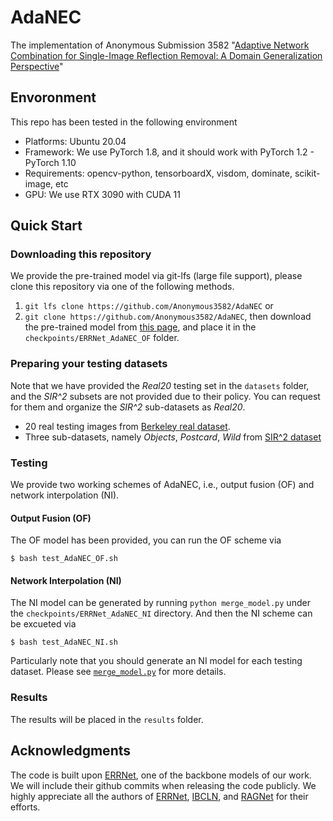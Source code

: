 # AdaNEC

The implementation of Anonymous Submission 3582 "[Adaptive Network Combination for Single-Image Reflection Removal: A Domain Generalization Perspective](https://github.com/Anonymous3582/AdaNEC)"


## Envoronment

This repo has been tested in the following environment
* Platforms: Ubuntu 20.04
* Framework: We use PyTorch 1.8, and it should work with PyTorch 1.2 - PyTorch 1.10
* Requirements: opencv-python, tensorboardX, visdom, dominate, scikit-image, etc
* GPU: We use RTX 3090 with CUDA 11


## Quick Start

### Downloading this repository
We provide the pre-trained model via git-lfs (large file support), please clone this repository via one of the following methods.
1) `git lfs clone https://github.com/Anonymous3582/AdaNEC` or
2) `git clone https://github.com/Anonymous3582/AdaNEC`, then download the pre-trained model from [this page](./checkpoints/ERRNet_AdaNEC_OF/final_release.pt), and place it in the `checkpoints/ERRNet_AdaNEC_OF` folder.

### Preparing your testing datasets

Note that we have provided the *Real20* testing set in the `datasets` folder, and the *SIR^2* subsets are not provided due to their policy. You can request for them and organize the *SIR^2* sub-datasets as *Real20*.
* 20 real testing images from [Berkeley real dataset](https://github.com/ceciliavision/perceptual-reflection-removal).
* Three sub-datasets, namely *Objects*, *Postcard*, *Wild* from [SIR^2 dataset](https://sir2data.github.io/)

### Testing
We provide two working schemes of AdaNEC, i.e., output fusion (OF) and network interpolation (NI).

#### Output Fusion (OF)
The OF model has been provided, you can run the OF scheme via
```shell
$ bash test_AdaNEC_OF.sh
```

#### Network Interpolation (NI)
The NI model can be generated by running `python merge_model.py` under the `checkpoints/ERRNet_AdaNEC_NI` directory.
And then the NI scheme can be excueted via
```shell
$ bash test_AdaNEC_NI.sh
```
Particularly note that you should generate an NI model for each testing dataset. Please see [`merge_model.py`](./checkpoints/ERRNet_AdaNEC_NI/merge_model.py) for more details.

### Results
The results will be placed in the `results` folder.

## Acknowledgments
The code is built upon [ERRNet](https://github.com/Vandermode/ERRNet), one of the backbone models of our work. We will include their github commits when releasing the code publicly.
We highly appreciate all the authors of [ERRNet](https://github.com/Vandermode/ERRNet), [IBCLN](https://github.com/JHL-HUST/IBCLN), and [RAGNet](https://github.com/liyucs/RAGNet) for their efforts.
